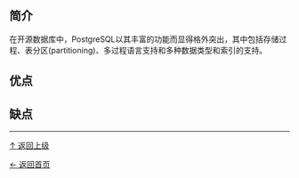 ﻿
## 简介

在开源数据库中，PostgreSQL以其丰富的功能而显得格外突出，其中包括存储过程、表分区(partitioning)、多过程语言支持和多种数据类型和索引的支持。

## 优点

## 缺点


----
[↑ 返回上级](https://github.com/asin929/linux-software/blob/master/Database/Database.md)

[← 返回首页](https://github.com/asin929/linux-software)
